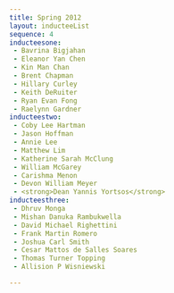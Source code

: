 ```yaml
---
title: Spring 2012
layout: inducteeList
sequence: 4
inducteesone:
 - Bavrina Bigjahan
 - Eleanor Yan Chen
 - Kin Man Chan
 - Brent Chapman
 - Hillary Curley
 - Keith DeRuiter
 - Ryan Evan Fong
 - Raelynn Gardner
inducteestwo:
 - Coby Lee Hartman
 - Jason Hoffman
 - Annie Lee
 - Matthew Lim
 - Katherine Sarah McClung
 - William McGarey
 - Carishma Menon
 - Devon William Meyer
 - <strong>Dean Yannis Yortsos</strong>
inducteesthree:
 - Dhruv Monga
 - Mishan Danuka Rambukwella
 - David Michael Righettini
 - Frank Martin Romero
 - Joshua Carl Smith
 - Cesar Mattos de Salles Soares
 - Thomas Turner Topping
 - Allision P Wisniewski

---
```

